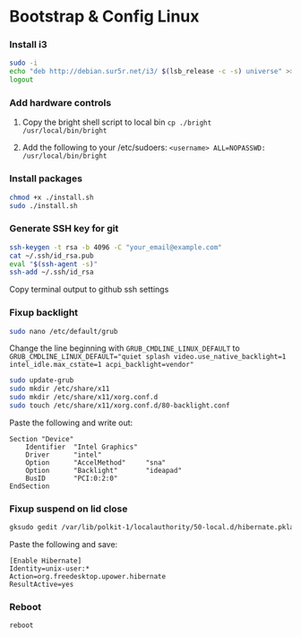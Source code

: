 # Bootstrap & Config Linux

### Install i3

```bash
sudo -i
echo "deb http://debian.sur5r.net/i3/ $(lsb_release -c -s) universe" >> /etc/apt/sources.list
logout
```

### Add hardware controls
1. Copy the bright shell script to local bin
`cp ./bright /usr/local/bin/bright`

2. Add the following to your /etc/sudoers:
`<username> ALL=NOPASSWD: /usr/local/bin/bright`

### Install packages

```bash
chmod +x ./install.sh
sudo ./install.sh
```

### Generate SSH key for git

```bash
ssh-keygen -t rsa -b 4096 -C "your_email@example.com"
cat ~/.ssh/id_rsa.pub
eval "$(ssh-agent -s)"
ssh-add ~/.ssh/id_rsa
```

Copy terminal output to github ssh settings

### Fixup backlight

```bash
sudo nano /etc/default/grub
```

Change the line beginning with `GRUB_CMDLINE_LINUX_DEFAULT` to 
`GRUB_CMDLINE_LINUX_DEFAULT="quiet splash video.use_native_backlight=1 intel_idle.max_cstate=1 acpi_backlight=vendor"`

```bash
sudo update-grub
sudo mkdir /etc/share/x11
sudo mkdir /etc/share/x11/xorg.conf.d
sudo touch /etc/share/x11/xorg.conf.d/80-backlight.conf
```

Paste the following and write out:
```
Section "Device"
    Identifier  "Intel Graphics"
    Driver      "intel"
    Option      "AccelMethod"     "sna"
    Option      "Backlight"       "ideapad" 
    BusID       "PCI:0:2:0"
EndSection
```

### Fixup suspend on lid close

```bash
gksudo gedit /var/lib/polkit-1/localauthority/50-local.d/hibernate.pkla
```

Paste the following and save:

```
[Enable Hibernate]
Identity=unix-user:*
Action=org.freedesktop.upower.hibernate
ResultActive=yes
```

### Reboot

```bash
reboot
```